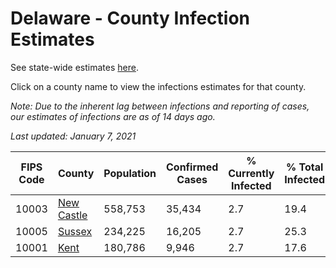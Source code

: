 # Delaware - County Infection Estimates

See state-wide estimates [here](/infections/us-de).

Click on a county name to view the infections estimates for that county.

*Note: Due to the inherent lag between infections and reporting of cases, our estimates of infections are as of 14 days ago.*

*Last updated: January 7, 2021*

|   FIPS Code |                   County |   Population |   Confirmed Cases |   % Currently Infected |   % Total Infected |
|-------------|--------------------------|--------------|-------------------|------------------------|--------------------|
|       10003 | [New Castle](new-castle) |      558,753 |            35,434 |                    2.7 |               19.4 |
|       10005 |         [Sussex](sussex) |      234,225 |            16,205 |                    2.7 |               25.3 |
|       10001 |             [Kent](kent) |      180,786 |             9,946 |                    2.7 |               17.6 |